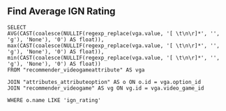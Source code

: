 
## Find Average IGN Rating

    SELECT
    AVG(CAST(coalesce(NULLIF(regexp_replace(vga.value, '[ \t\n\r]*', '', 'g'), 'None'), '0') AS float)),
    max(CAST(coalesce(NULLIF(regexp_replace(vga.value, '[ \t\n\r]*', '', 'g'), 'None'), '0') AS float)),
    min(CAST(coalesce(NULLIF(regexp_replace(vga.value, '[ \t\n\r]*', '', 'g'), 'None'), '0') AS float))
    FROM "recommender_videogameattribute" AS vga

    JOIN "attributes_attributeoption" AS o ON o.id = vga.option_id
    JOIN "recommender_videogame" AS vg ON vg.id = vga.video_game_id

    WHERE o.name LIKE 'ign_rating'
